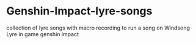 # Genshin-Impact-lyre-songs
collection of lyre songs with macro recording to run a song on Windsong Lyre in game genshin impact
